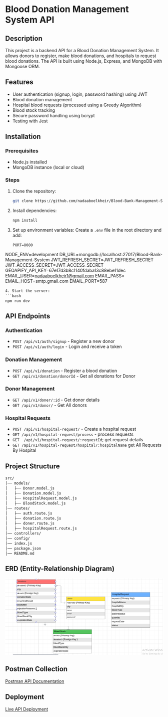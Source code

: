 # Blood Donation Management System API

## Description

This project is a backend API for a Blood Donation Management System. It allows donors to register, make blood donations, and hospitals to request blood donations. The API is built using Node.js, Express, and MongoDB with Mongoose ORM.

## Features

- User authentication (signup, login, password hashing) using JWT
- Blood donation management
- Hospital blood requests (processed using a Greedy Algorithm)
- Blood stock tracking
- Secure password handling using bcrypt
- Testing with Jest

## Installation

### Prerequisites

- Node.js installed
- MongoDB instance (local or cloud)

### Steps

1. Clone the repository:
   ```bash
   git clone https://github.com/nadaaboelkheir/Blood-Bank-Management-System-Backend.git
   ```
2. Install dependencies:
   ```bash
   npm install
   ```
3. Set up environment variables:
   Create a `.env` file in the root directory and add:
   ```env
   PORT=8080
NODE_ENV=development
DB_URL=mongodb://localhost:27017/Blood-Bank-Management-System
JWT_REFRESH_SECRET=JWT_REFRESH_SECRET
JWT_ACCESS_SECRET=JWT_ACCESS_SECRET
GEOAPIFY_API_KEY=67e17d3b8c1140fdaba13c88ebe11dec
EMAIL_USER=nadaaboelkheir1@gmail.com
EMAIL_PASS=
EMAIL_HOST=smtp.gmail.com
EMAIL_PORT=587
  
   ```
4. Start the server:
   ```bash
   npm run dev
   ```

## API Endpoints

### Authentication

- `POST /api/v1/auth/signup` - Register a new donor
- `POST /api/v1/auth/login` - Login and receive a token

### Donation Management

- `POST /api/v1/donation` - Register a blood donation
- `GET /api/v1/donation/donorId` - Get all donations for Donor

### Donor Management

- `GET /api/v1/doner/:id` - Get donor details
- `GET /api/v1/donor/` - Get All donors

### Hospital Requests

- `POST /api/v1/hospital-request/` - Create a hospital request
- `GET /api/v1/hospital-request/process` - process requests
- `GET  /api/v1/hospital-request/:requestId`; get request details
- `GET /api/v1/hospital-request/hospital/:hospitalName` get All Requests By Hospital

## Project Structure

```
src/
│── models/
│   ├── Donor.model.js
│   ├── Donation.model.js
│   ├── HospitalRequest.model.js
│   ├── BloodStock.model.js
│── routes/
│   ├── auth.route.js
│   ├── donation.route.js
│   ├── doner.route.js
│   ├── hospitalRequest.route.js
│── controllers/
│── config/
│── index.js
│── package.json
│── README.md
```

## ERD (Entity-Relationship Diagram)

![ERD](./src/erd.PNG)

## Postman Collection

[Postman API Documentation](https://documenter.getpostman.com/view/40645831/2sAYdeMBtB)

## Deployment

[Live API Deployment](link_to_deployment)


